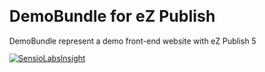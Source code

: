 # DemoBundle for eZ Publish

DemoBundle represent a demo front-end website with eZ Publish 5

[![SensioLabsInsight](https://insight.sensiolabs.com/projects/c1d27b34-0f2f-4555-8b3e-dba0b2b136a4/big.png)](https://insight.sensiolabs.com/projects/c1d27b34-0f2f-4555-8b3e-dba0b2b136a4)
